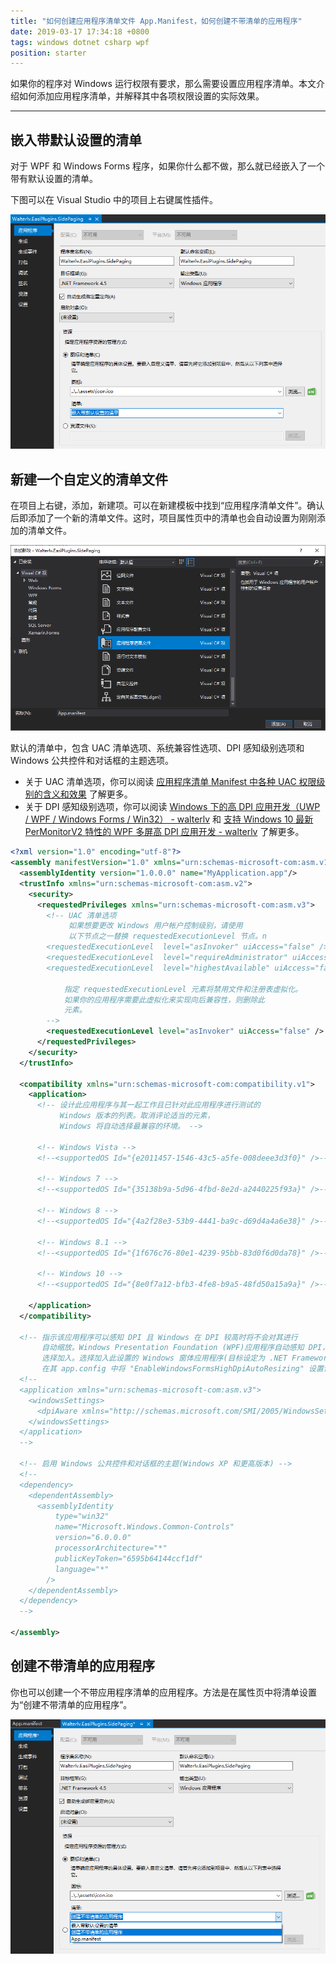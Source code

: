 ```yaml
---
title: "如何创建应用程序清单文件 App.Manifest，如何创建不带清单的应用程序"
date: 2019-03-17 17:34:18 +0800
tags: windows dotnet csharp wpf
position: starter
---
```


如果你的程序对 Windows 运行权限有要求，那么需要设置应用程序清单。本文介绍如何添加应用程序清单，并解释其中各项权限设置的实际效果。

---

<div id="toc"></div>

## 嵌入带默认设置的清单

对于 WPF 和 Windows Forms 程序，如果你什么都不做，那么就已经嵌入了一个带有默认设置的清单。

下图可以在 Visual Studio 中的项目上右键属性插件。

![嵌入带默认设置的清单](/static/posts/2019-03-17-15-40-41.png)

## 新建一个自定义的清单文件

在项目上右键，添加，新建项。可以在新建模板中找到“应用程序清单文件”。确认后即添加了一个新的清单文件。这时，项目属性页中的清单也会自动设置为刚刚添加的清单文件。

![按照清单模板新建清单](/static/posts/2019-03-17-15-42-37.png)

默认的清单中，包含 UAC 清单选项、系统兼容性选项、DPI 感知级别选项和 Windows 公共控件和对话框的主题选项。

- 关于 UAC 清单选项，你可以阅读 [应用程序清单 Manifest 中各种 UAC 权限级别的含义和效果](/post/requested-execution-level-of-application-manifest) 了解更多。
- 关于 DPI 感知级别选项，你可以阅读 [Windows 下的高 DPI 应用开发（UWP / WPF / Windows Forms / Win32） - walterlv](/post/windows-high-dpi-development) 和 [支持 Windows 10 最新 PerMonitorV2 特性的 WPF 多屏高 DPI 应用开发 - walterlv](/post/windows-high-dpi-development-for-wpf) 了解更多。

```xml
<?xml version="1.0" encoding="utf-8"?>
<assembly manifestVersion="1.0" xmlns="urn:schemas-microsoft-com:asm.v1">
  <assemblyIdentity version="1.0.0.0" name="MyApplication.app"/>
  <trustInfo xmlns="urn:schemas-microsoft-com:asm.v2">
    <security>
      <requestedPrivileges xmlns="urn:schemas-microsoft-com:asm.v3">
        <!-- UAC 清单选项
             如果想要更改 Windows 用户帐户控制级别，请使用
             以下节点之一替换 requestedExecutionLevel 节点。n
        <requestedExecutionLevel  level="asInvoker" uiAccess="false" />
        <requestedExecutionLevel  level="requireAdministrator" uiAccess="false" />
        <requestedExecutionLevel  level="highestAvailable" uiAccess="false" />

            指定 requestedExecutionLevel 元素将禁用文件和注册表虚拟化。
            如果你的应用程序需要此虚拟化来实现向后兼容性，则删除此
            元素。
        -->
        <requestedExecutionLevel level="asInvoker" uiAccess="false" />
      </requestedPrivileges>
    </security>
  </trustInfo>

  <compatibility xmlns="urn:schemas-microsoft-com:compatibility.v1">
    <application>
      <!-- 设计此应用程序与其一起工作且已针对此应用程序进行测试的
           Windows 版本的列表。取消评论适当的元素，
           Windows 将自动选择最兼容的环境。 -->

      <!-- Windows Vista -->
      <!--<supportedOS Id="{e2011457-1546-43c5-a5fe-008deee3d3f0}" />-->

      <!-- Windows 7 -->
      <!--<supportedOS Id="{35138b9a-5d96-4fbd-8e2d-a2440225f93a}" />-->

      <!-- Windows 8 -->
      <!--<supportedOS Id="{4a2f28e3-53b9-4441-ba9c-d69d4a4a6e38}" />-->

      <!-- Windows 8.1 -->
      <!--<supportedOS Id="{1f676c76-80e1-4239-95bb-83d0f6d0da78}" />-->

      <!-- Windows 10 -->
      <!--<supportedOS Id="{8e0f7a12-bfb3-4fe8-b9a5-48fd50a15a9a}" />-->

    </application>
  </compatibility>

  <!-- 指示该应用程序可以感知 DPI 且 Windows 在 DPI 较高时将不会对其进行
       自动缩放。Windows Presentation Foundation (WPF)应用程序自动感知 DPI，无需
       选择加入。选择加入此设置的 Windows 窗体应用程序(目标设定为 .NET Framework 4.6 )还应
       在其 app.config 中将 "EnableWindowsFormsHighDpiAutoResizing" 设置设置为 "true"。-->
  <!--
  <application xmlns="urn:schemas-microsoft-com:asm.v3">
    <windowsSettings>
      <dpiAware xmlns="http://schemas.microsoft.com/SMI/2005/WindowsSettings">true</dpiAware>
    </windowsSettings>
  </application>
  -->

  <!-- 启用 Windows 公共控件和对话框的主题(Windows XP 和更高版本) -->
  <!--
  <dependency>
    <dependentAssembly>
      <assemblyIdentity
          type="win32"
          name="Microsoft.Windows.Common-Controls"
          version="6.0.0.0"
          processorArchitecture="*"
          publicKeyToken="6595b64144ccf1df"
          language="*"
        />
    </dependentAssembly>
  </dependency>
  -->

</assembly>
```

## 创建不带清单的应用程序

你也可以创建一个不带应用程序清单的应用程序。方法是在属性页中将清单设置为“创建不带清单的应用程序”。

![创建不带清单的应用程序](/static/posts/2019-03-17-15-48-41.png)
